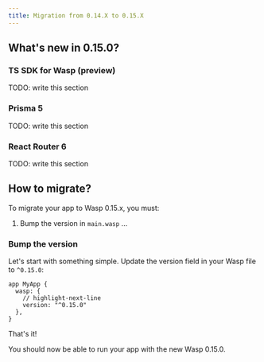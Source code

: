 ```yaml
---
title: Migration from 0.14.X to 0.15.X
---
```


## What's new in 0.15.0?

### TS SDK for Wasp (preview)

TODO: write this section

### Prisma 5

TODO: write this section

### React Router 6

TODO: write this section

## How to migrate?

To migrate your app to Wasp 0.15.x, you must:

1.  Bump the version in `main.wasp` ...

### Bump the version 

Let's start with something simple. Update the version field in your Wasp file to `^0.15.0`:

```wasp title="main.wasp"
app MyApp {
  wasp: {
    // highlight-next-line
    version: "^0.15.0"
  },
}
```

That's it!

You should now be able to run your app with the new Wasp 0.15.0.